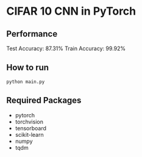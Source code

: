 # CIFAR 10 CNN in PyTorch

## Performance
Test Accuracy: 87.31%
Train Accuracy: 99.92%

## How to run
`python main.py`

## Required Packages
 - pytorch
 - torchvision
 - tensorboard
 - scikit-learn
 - numpy
 - tqdm